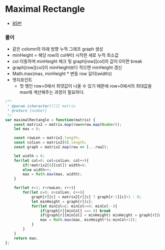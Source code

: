 # Maximal Rectangle
 - [85번](https://leetcode.com/problems/maximal-rectangle/)


### 풀이
  - 같은 colomn의 아래 방향 누적 그래프 graph 생성
  - minHeight = 해당 row의 col부터 시작한 세로 누적 최소값
  - col 이동하며 minHeight 체크 및 graph[row][col]의 값이 0이면 break
  - graph[row][col]이 minHeight보다 작으면 minHeight 갱신
  - Math.max(max, minHeight * 변동 row 길이(width))
  - 엣지포인트
    - 첫 행인 row=0에서 최댓값이 나올 수 있기 때문에 row=0에서의 최대값을 max에 계산해주는 과정이 필요하다.


  ```javascript
  /**
   * @param {character[][]} matrix
   * @return {number}
   */
  var maximalRectangle = function(matrix) {
      const matrix2 = matrix.map(row=>row.map(Number));
      let max = 0;

      const rowLen = matrix2.length;
      const colLen = matrix2[0].length;
      const graph = matrix2.map(row => [...row]);

      let width = 0;
      for(let col=0; col<colLen; col++){
          if(!matrix2[0][col]) width=0;
          else width++;
          max = Math.max(max, width);
      }

      for(let r=1; r<rowLen; r++){
          for(let c=0; c<colLen; c++){
              graph[r][c] = matrix2[r][c] ? graph[r-1][c]+1 : 0;
              let minHeight = graph[r][c];
              for(let minCol=c; minCol>=0; minCol--){
                  if(graph[r][minCol] === 0) break
                  if(graph[r][minCol] < minHeight) minHeight = graph[r][minCol];
                  max = Math.max(max, minHeight*(c-minCol+1));
              }
          }
      }
      return max;
  };
  ```